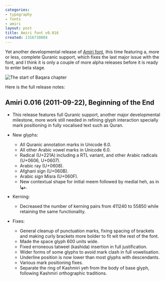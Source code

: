 ```yaml
---
categories:
- typography
- fonts
- amiri
layout: post
title: Amiri font v0.016
created: 1316730804
---
```

Yet another developmental release of [Amiri font](http://www.amirifont.org "Amiri font website"), this time featuring a, more or less, complete Quranic support, which fixes the last major issue with the font, and I think it is only a couple of more alpha releases before it is ready to enter beta stage.

![The start of Baqara chapter](http://www.khaledhosny.org/image/view/183?.png "The start of Baqara chapter in Amiri font")

Here is the full release notes:

Amiri 0.016 (2011-09-22), Beginning of the End
----------------------------------------------
* This release features full Quranic support, another major developmental
  milestone, more work still needed in refining glyph interaction specially
  mark positioning in fully vocalised text such as Quran.

* New glyphs:
  - All Quranic annotation marks in Unicode 6.0.
  - All other Arabic vowel marks in Unicode 6.0.
  - Radical (U+221A) including a RTL variant, and other Arabic radicals
    (U+0606, U+0607).
  - Arabic ray (U+0608).
  - Afghani sign (U+060B).
  - Arabic sign Misra (U+060F).
  - New contextual shape for initial meem followed by medial heh, as in مها.

* Kerning:
  - Decreased the number of kerning pairs from 411240 to 55850 while retaining
    the same functionality.

* Fixes:
  - General cleanup of punctuation marks, fixing spacing of brackets and making
    curly brackets more bolder to fit wit the rest of the font.
  - Made the space glyph 600 units wide.
  - Fixed erroneous tatweel (kashida) insertion in full justification.
  - Wider forms of some glyphs to avoid mark clash in full vowelisation.
  - Underline position is now lower than most glyphs with descendants.
  - Various mark positioning fixes.
  - Separate the ring of Kashmiri yeh from the body of base glyph, following
    Kashmiri orthographic traditions.
